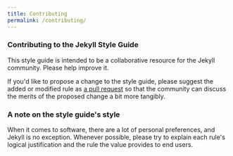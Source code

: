 ```yaml
---
title: Contributing
permalink: /contributing/
---
```


### Contributing to the Jekyll Style Guide

This style guide is intended to be a collaborative resource for the Jekyll community. Please help improve it.

If you'd like to propose a change to the style guide, please suggest the added or modified rule as [a pull request](https://help.github.com/articles/creating-a-pull-request/) so that the community can discuss the merits of the proposed change a bit more tangibly.

### A note on the style guide's style

When it comes to software, there are a lot of personal preferences, and Jekyll is no exception. Whenever possible, please try to explain each rule's logical justification and the rule the value provides to end users.
